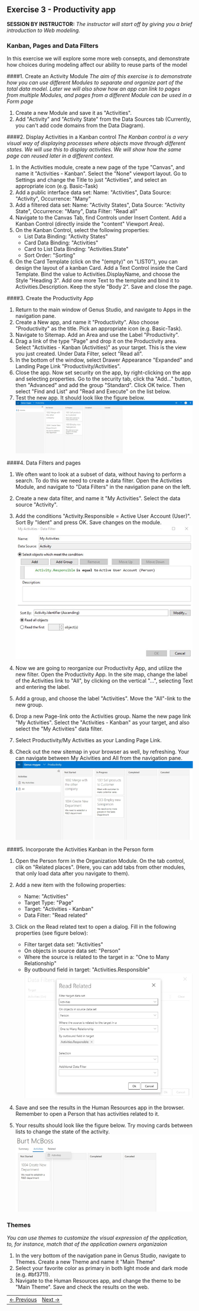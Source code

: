 ## Exercise 3 - Productivity app
**SESSION BY INSTRUCTOR:** *The instructor will start off by giving you a brief introduction to Web modeling.*

 
### Kanban, Pages and Data Filters
In this exercise we will explore some more web consepts, and demonstrate how choices during modeling affect our ability to reuse parts of the model


####1. Create an Activity Module
*The aim of this exercise is to demonstrate how you can use different Modules to separate and organize part of the total data model. Later we will also show how an app can link to pages from multiple Modules, and pages from a different Module can be used in a Form page*

1. Create a new Module and save it as "Activities". 
2. Add "Activity" and "Activity State" from the Data Sources tab (Currently, you can't add code domains from the Data Diagram).

####2. Display Activities in a Kanban control
*The Kanban control is a very visual way of displaying processes where objects move through different states. We will use this to display activities. We will show how the same page can reused later in a different context.*

1. In the Activities module, create a new page of the type "Canvas", and name it "Activities - Kanban". Select the "None" viewport layout. Go to Settings and change the Title to just "Activities", and select an appropriate icon (e.g. Basic-Task)
2. Add a public interface data set: Name: "Activities", Data Source: "Activity", Occurrence: "Many"
3. Add a filtered data set: Name: "Activity States", Data Source: "Activity State", Occurrence: "Many", Data Filter: "Read all"
4. Navigate to the Canvas Tab, find Controls under Insert Content. Add a Kanban Control (directly inside the "content" Viewport Area).
5. On the Kanban Control, select the following properties:
   * List Data Binding: "Activity States"
   * Card Data Binding: "Activities"
   * Card to List Data Binding: "Activities.State"
   * Sort Order: "Sorting"
6. On the Card Template (click on the "(empty)" on "LIST0"), you can design the layout of a kanban Card. Add a Text Control inside the Card Template. Bind the value to Activities.DisplayName, and choose the Style "Heading 3". Add one more Text to the template and bind it to Activities.Description. Keep the style "Body 2". Save and close the page.

####3. Create the Productivity App

1. Return to the main window of Genus Studio, and navigate to Apps in the navigation pane.
2. Create a New app, and name it "Productivity". Also choose "Productivity" as the title. Pick an appropriate icon (e.g. Basic-Task).
3. Navigate to Sitemap. Add an Area and use the Label "Productivity".
4. Drag a link of the type "Page" and drop it on the Productivity area. Select "Activities - Kanban (Activities)" as your target. This is the view you just created. Under Data Filter, select "Read all".
5. In the bottom of the window, select Drawer Appearance "Expanded" and Landing Page Link "Productivity/Activities".
6. Close the app. Now set security on the app, by right-clicking on the app and selecting properties. Go to the security tab, click tha "Add..." button, then "Advanced" and add the group "Standard". Click OK twice. Then select "Find and List" and "Read and Execute" on the list below.
7. Test the new app. It should look like the figure below.
![oppg03fig1.JPG](media/oppg03fig1.JPG)

####4. Data Filters and pages

1. We often want to look at a subset of data, without having to perform a search. To do this we need to create a data filter. Open the Activities Module, and navigate to "Data Filters" in the navigation pane on the left.
2. Create a new data filter, and name it "My Activities". Select the data source "Activity".
3. Add the conditions "Activity.Responsible = Active User Account (User)". Sort By "Ident" and press OK. Save changes on the module.
![oppg03fig2.JPG](media/oppg03fig2.JPG)

4. Now we are going to reorganize our Productivity App, and utilize the new filter. Open the Productivity App. In the site map, change the label of the Activities link to "All", by clicking on the vertical "...", selecting Text and entering the label. 
5. Add a group, and choose the label "Activities". Move the "All"-link to the new group.
5. Drop a new Page-link onto the Activities group. Name the new page link "My Activities". Select the "Activities - Kanban" as your target, and also select the "My Activities" data filter.
6. Select Productivity/My Activities as your Landing Page Link.
7. Check out the new sitemap in your browser as well, by refreshing. Your can navigate between My Acivities and All from the navigation pane.
![oppg03fig4.JPG](media/oppg03fig4.JPG)

####5. Incorporate the Activities Kanban in the Person form

1. Open the Person form in the Organization Module. On the tab control, clik on "Related places". (Here, you can add tabs from other modules, that only load data after you navigate to them).
2. Add a new item with the following properties:
   * Name: "Activities"
   * Target Type: "Page"
   * Target: "Activities - Kanban"
   * Data Filter: "Read related"
3. Click on the Read related text to open a dialog. Fill in the following properties (see figure below):
   * Filter target data set: "Activities"
   * On objects in source data set: "Person"
   * Where the source is related to the target in a: "One to Many Relationship"
   * By outbound field in target: "Activities.Responsible"
 ![oppg03fig5.JPG](media/oppg03fig5.JPG)

3. Save and see the results in the Human Resources app in the browser. Remember to open a Person that has activities related to it.
4. Your results should look like the figure below. Try moving cards between lists to change the state of the activity.
![oppg03fig6.JPG](media/oppg03fig6.JPG)

### Themes

*You can use themes to customize the visual expression of the application, to, for instance, match that of the application owners organizaion*

1. In the very bottom of the navigation pane in Genus Studio, navigate to Themes. Create a new Theme and name it "Main Theme"
2. Select your favorite color as primary in both light mode and dark mode (e.g. #bf3711).
3. Navigate to the Human Resources app, and change the theme to be "Main Theme". Save and check the results on the web.

<table>
   <tr><td><a href="exercise-02.md"><- Previous</a></td><td align="right"><a href="exercise-04.md">Next -></a></td></tr>
</table>
